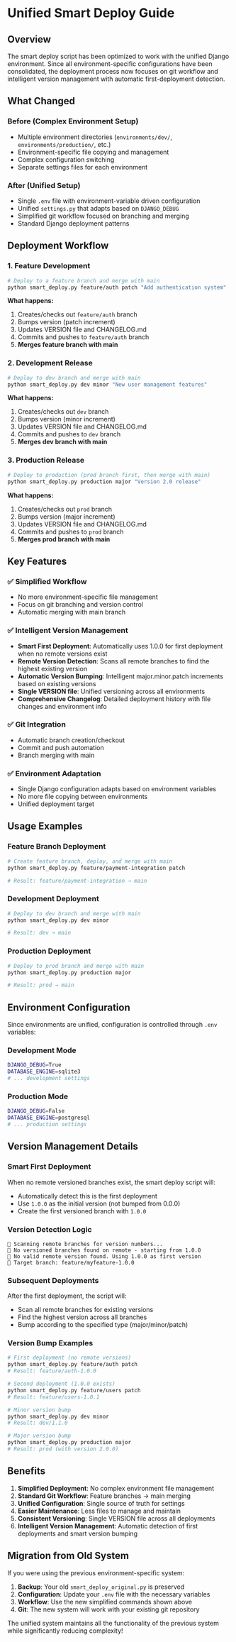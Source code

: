 # Unified Smart Deploy Guide

## Overview

The smart deploy script has been optimized to work with the unified Django environment. Since all environment-specific configurations have been consolidated, the deployment process now focuses on git workflow and intelligent version management with automatic first-deployment detection.

## What Changed

### Before (Complex Environment Setup)
- Multiple environment directories (`environments/dev/`, `environments/production/`, etc.)
- Environment-specific file copying and management
- Complex configuration switching
- Separate settings files for each environment

### After (Unified Setup)
- Single `.env` file with environment-variable driven configuration
- Unified `settings.py` that adapts based on `DJANGO_DEBUG`
- Simplified git workflow focused on branching and merging
- Standard Django deployment patterns

## Deployment Workflow

### 1. Feature Development
```bash
# Deploy to a feature branch and merge with main
python smart_deploy.py feature/auth patch "Add authentication system"
```

**What happens:**
1. Creates/checks out `feature/auth` branch
2. Bumps version (patch increment)
3. Updates VERSION file and CHANGELOG.md
4. Commits and pushes to `feature/auth` branch
5. **Merges feature branch with main**

### 2. Development Release
```bash
# Deploy to dev branch and merge with main
python smart_deploy.py dev minor "New user management features"
```

**What happens:**
1. Creates/checks out `dev` branch
2. Bumps version (minor increment)
3. Updates VERSION file and CHANGELOG.md
4. Commits and pushes to `dev` branch
5. **Merges dev branch with main**

### 3. Production Release
```bash
# Deploy to production (prod branch first, then merge with main)
python smart_deploy.py production major "Version 2.0 release"
```

**What happens:**
1. Creates/checks out `prod` branch
2. Bumps version (major increment)
3. Updates VERSION file and CHANGELOG.md
4. Commits and pushes to `prod` branch
5. **Merges prod branch with main**

## Key Features

### ✅ **Simplified Workflow**
- No more environment-specific file management
- Focus on git branching and version control
- Automatic merging with main branch

### ✅ **Intelligent Version Management**
- **Smart First Deployment**: Automatically uses 1.0.0 for first deployment when no remote versions exist
- **Remote Version Detection**: Scans all remote branches to find the highest existing version
- **Automatic Version Bumping**: Intelligent major.minor.patch increments based on existing versions
- **Single VERSION file**: Unified versioning across all environments
- **Comprehensive Changelog**: Detailed deployment history with file changes and environment info

### ✅ **Git Integration**
- Automatic branch creation/checkout
- Commit and push automation
- Branch merging with main

### ✅ **Environment Adaptation**
- Single Django configuration adapts based on environment variables
- No more file copying between environments
- Unified deployment target

## Usage Examples

### Feature Branch Deployment
```bash
# Create feature branch, deploy, and merge with main
python smart_deploy.py feature/payment-integration patch

# Result: feature/payment-integration → main
```

### Development Deployment
```bash
# Deploy to dev branch and merge with main
python smart_deploy.py dev minor

# Result: dev → main
```

### Production Deployment
```bash
# Deploy to prod branch and merge with main
python smart_deploy.py production major

# Result: prod → main
```

## Environment Configuration

Since environments are unified, configuration is controlled through `.env` variables:

### Development Mode
```bash
DJANGO_DEBUG=True
DATABASE_ENGINE=sqlite3
# ... development settings
```

### Production Mode
```bash
DJANGO_DEBUG=False
DATABASE_ENGINE=postgresql
# ... production settings
```

## Version Management Details

### Smart First Deployment
When no remote versioned branches exist, the smart deploy script will:
- Automatically detect this is the first deployment
- Use `1.0.0` as the initial version (not bumped from 0.0.0)
- Create the first versioned branch with `1.0.0`

### Version Detection Logic
```
📍 Scanning remote branches for version numbers...
📍 No versioned branches found on remote - starting from 1.0.0
📍 No valid remote version found. Using 1.0.0 as first version
📍 Target branch: feature/myfeature-1.0.0
```

### Subsequent Deployments
After the first deployment, the script will:
- Scan all remote branches for existing versions
- Find the highest version across all branches
- Bump according to the specified type (major/minor/patch)

### Version Bump Examples
```bash
# First deployment (no remote versions)
python smart_deploy.py feature/auth patch
# Result: feature/auth-1.0.0

# Second deployment (1.0.0 exists)
python smart_deploy.py feature/users patch
# Result: feature/users-1.0.1

# Minor version bump
python smart_deploy.py dev minor
# Result: dev/1.1.0

# Major version bump
python smart_deploy.py production major
# Result: prod (with version 2.0.0)
```

## Benefits

1. **Simplified Deployment**: No complex environment file management
2. **Standard Git Workflow**: Feature branches → main merging
3. **Unified Configuration**: Single source of truth for settings
4. **Easier Maintenance**: Less files to manage and maintain
5. **Consistent Versioning**: Single VERSION file across all deployments
6. **Intelligent Version Management**: Automatic detection of first deployments and smart version bumping

## Migration from Old System

If you were using the previous environment-specific system:

1. **Backup**: Your old `smart_deploy_original.py` is preserved
2. **Configuration**: Update your `.env` file with the necessary variables
3. **Workflow**: Use the new simplified commands shown above
4. **Git**: The new system will work with your existing git repository

The unified system maintains all the functionality of the previous system while significantly reducing complexity!
